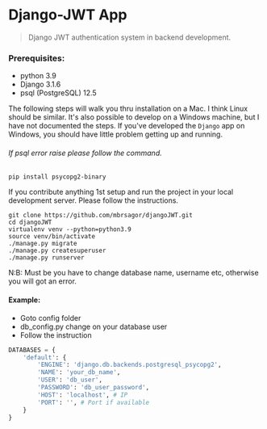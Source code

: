 # Django-JWT App
> Django JWT authentication system in backend development.

### Prerequisites:
- python 3.9
- Django 3.1.6
- psql (PostgreSQL) 12.5

The following steps will walk you thru installation on a Mac. I think Linux should be similar. It's also possible to develop on a Windows machine, but I have not documented the steps. If you've developed the `Django` app on Windows, you should have little problem getting up and running.

###### If psql error raise please follow the command.
```base 
pip install psycopg2-binary
```

If you contribute anything 1st setup and run the project in your local development server. Please follow the instructions.
```base
git clone https://github.com/mbrsagor/djangoJWT.git
cd djangoJWT
virtualenv venv --python=python3.9
source venv/bin/activate
./manage.py migrate
./manage.py createsuperuser
./manage.py runserver
```

N:B: Must be you have to change database name, username etc, otherwise you will got an error.
#### Example:
- Goto config folder
 - db_config.py change on your database user
- Follow the instruction

```python
DATABASES = {
    'default': {
        'ENGINE': 'django.db.backends.postgresql_psycopg2',
        'NAME': 'your_db_name',
        'USER': 'db_user',
        'PASSWORD': 'db_user_password',
        'HOST': 'localhost', # IP
        'PORT': '', # Port if available
    }
}
```
